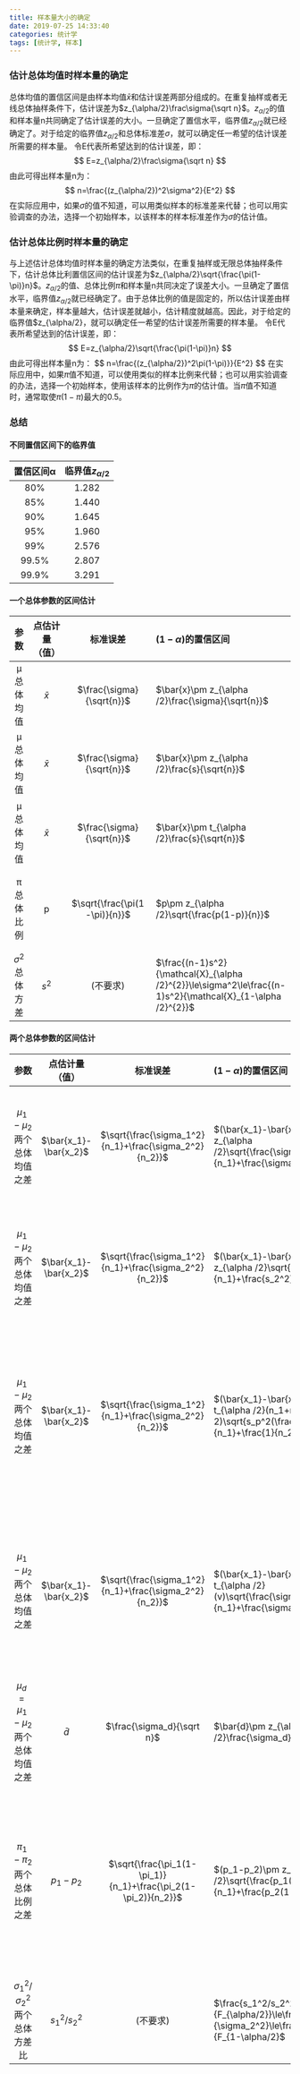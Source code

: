 ```yaml
---
title: 样本量大小的确定
date: 2019-07-25 14:33:40
categories: 统计学
tags: [统计学, 样本]
---
```

### 估计总体均值时样本量的确定
总体均值的置信区间是由样本均值$\bar x$和估计误差两部分组成的。在重复抽样或者无线总体抽样条件下，估计误差为$z_{\alpha/2}\frac\sigma{\sqrt n}$。$z_{\alpha/2}$的值和样本量n共同确定了估计误差的大小。一旦确定了置信水平，临界值$z_{\alpha/2}$就已经确定了。对于给定的临界值$z_{\alpha/2}$和总体标准差$\sigma$，就可以确定任一希望的估计误差所需要的样本量。
令E代表所希望达到的估计误差，即：
$$ E=z_{\alpha/2}\frac\sigma{\sqrt n} $$
由此可得出样本量n为：
$$ n=\frac{(z_{\alpha/2})^2\sigma^2}{E^2} $$
在实际应用中，如果$\sigma$的值不知道，可以用类似样本的标准差来代替；也可以用实验调查的办法，选择一个初始样本，以该样本的样本标准差作为$\sigma$的估计值。

### 估计总体比例时样本量的确定
与上述估计总体均值时样本量的确定方法类似，在重复抽样或无限总体抽样条件下，估计总体比利置信区间的估计误差为$z_{\alpha/2}\sqrt{\frac{\pi(1-\pi)}n}$。$z_{\alpha/2}$的值、总体比例$\pi$和样本量n共同决定了误差大小。一旦确定了置信水平，临界值$z_{\alpha/2}$就已经确定了。由于总体比例的值是固定的，所以估计误差由样本量来确定，样本量越大，估计误差就越小，估计精度就越高。因此，对于给定的临界值$z_{\alpha/2}，就可以确定任一希望的估计误差所需要的样本量。
令E代表所希望达到的估计误差，即：
$$ E=z_{\alpha/2}\sqrt{\frac{\pi(1-\pi)}n} $$
由此可得出样本量n为：
$$ n=\frac{(z_{\alpha/2})^2\pi(1-\pi)}}{E^2} $$
在实际应用中，如果$\pi$值不知道，可以使用类似的样本比例来代替；也可以用实验调查的办法，选择一个初始样本，使用该样本的比例作为$\pi$的估计值。当$\pi$值不知道时，通常取使$\pi(1-\pi)$最大的0.5。

### 总结

#### 不同置信区间下的临界值
| 置信区间α   | 临界值$z_{\alpha /2}$   |
| :--------:| :-----:  |
| 80%	|  1.282  |
| 85%   |  1.440  |
| 90%   |  1.645  |
| 95%   |  1.960  |
| 99%   |  2.576  |
| 99.5%   |  2.807  |
| 99.9%   |  3.291  |

#### 一个总体参数的区间估计
| 参数   | 点估计量（值） |  标准误差  |  $(1-\alpha)%$的置信区间  |  假定条件  |
| :----:| :---------:  |  :-----:  |  :---------------------  |  :---------------  |
|μ总体均值|  $\bar{x}$  | $\frac{\sigma}{\sqrt{n}}$ | $\bar{x}\pm z_{\alpha /2}\frac{\sigma}{\sqrt{n}}$ | (1)$\sigma$已知<br>(2)大样本（$n\ge 30$） |
|μ总体均值|  $\bar{x}$  | $\frac{\sigma}{\sqrt{n}}$ | $\bar{x}\pm z_{\alpha /2}\frac{s}{\sqrt{n}}$ | (1)$\sigma$未知<br>(2)大样本（$n\ge 30$） |
|μ总体均值|  $\bar{x}$  | $\frac{\sigma}{\sqrt{n}}$ | $\bar{x}\pm t_{\alpha /2}\frac{s}{\sqrt{n}}$ | (1)正态分布<br>(2)$\sigma$未知<br>(3)小样本（n<30） |
|π总体比例|  p  | $\sqrt{\frac{\pi(1-\pi)}{n}}$ | $p\pm z_{\alpha /2}\sqrt{\frac{p(1-p)}{n}}$ | (1)二项总体<br>(2)大样本（$np \ge 5,n(1-p) \ge 5$） |
|$\sigma^2$总体方差|  $s^2$  | (不要求) | $\frac{(n-1)s^2}{\mathcal{X}_{\alpha /2}^{2}}\le\sigma^2\le\frac{(n-1)s^2}{\mathcal{X}_{1-\alpha /2}^{2}}$ | 正态总体 |

#### 两个总体参数的区间估计
| 参数   | 点估计量（值） |  标准误差  |  $(1-\alpha)%$的置信区间  |  假定条件  |
| :----:| :---------:  |  :-----:  |  :---------------------  |  :---------------  |
|$\mu_1-\mu_2$两个总体均值之差| $\bar{x_1}-\bar{x_2}$ | $\sqrt{\frac{\sigma_1^2}{n_1}+\frac{\sigma_2^2}{n_2}}$ | $(\bar{x_1}-\bar{x_2})\pm z_{\alpha /2}\sqrt{\frac{\sigma_1^2}{n_1}+\frac{\sigma_2^2}{n_2}}$ | (1)独立大样本($n_1\ge 30,n_2\ge 30$)<br>(2)$\sigma_1,\sigma_2$已知 |
|$\mu_1-\mu_2$两个总体均值之差| $\bar{x_1}-\bar{x_2}$ | $\sqrt{\frac{\sigma_1^2}{n_1}+\frac{\sigma_2^2}{n_2}}$ | $(\bar{x_1}-\bar{x_2})\pm z_{\alpha /2}\sqrt{\frac{s_1^2}{n_1}+\frac{s_2^2}{n_2}}$ | (1)独立大样本($n_1\ge 30,n_2\ge 30$)<br>(2)$\sigma_1,\sigma_2$未知 |
|$\mu_1-\mu_2$两个总体均值之差| $\bar{x_1}-\bar{x_2}$ | $\sqrt{\frac{\sigma_1^2}{n_1}+\frac{\sigma_2^2}{n_2}}$ | $(\bar{x_1}-\bar{x_2})\pm t_{\alpha /2}(n_1+n_2-2)\sqrt{s_p^2(\frac{1}{n_1}+\frac{1}{n_2})}$ | (1)两个正态整体<br>(2)独立小样本($n_1<30,n_2<30$)<br>(3)$\sigma_1,\sigma_2$未知但相等 |
|$\mu_1-\mu_2$两个总体均值之差| $\bar{x_1}-\bar{x_2}$ | $\sqrt{\frac{\sigma_1^2}{n_1}+\frac{\sigma_2^2}{n_2}}$ | $(\bar{x_1}-\bar{x_2})\pm t_{\alpha /2}(v)\sqrt{\frac{\sigma_1^2}{n_1}+\frac{\sigma_2^2}{n_2}}$ | (1)两个正态整体<br>(2)独立小样本($n_1<30,n_2<30$)<br>(3)$\sigma_1,\sigma_2$未知且不相等 |
|$\mu_d=\mu_1-\mu_2$两个总体均值之差| $\bar{d}$ | $\frac{\sigma_d}{\sqrt n}$ | $\bar{d}\pm z_{\alpha /2}\frac{\sigma_d}{\sqrt n}$ | 匹配大样本（$n_1\ge 30,n_2\ge 30$） |
|$\pi_1-\pi_2$两个总体比例之差| $p_1-p_2$ | $\sqrt{\frac{\pi_1(1-\pi_1)}{n_1}+\frac{\pi_2(1-\pi_2)}{n_2}}$ | $(p_1-p_2)\pm z_{\alpha /2}\sqrt{\frac{p_1(1-p_1)}{n_1}+\frac{p_2(1-p_2)}{n_2}}$ | (1)两个二项总体<br>(2)大样本($n_1 p_1\ge 5,n1(1-p_1)\ge 5,n_2 p_2\ge 5,n_2(1-p_2)\ge 5$) |
|$\sigma_1^2/\sigma_2^2$两个总体方差比| $s_1^2/s_2^2$ | (不要求) | $\frac{s_1^2/s_2^2}{F_{\alpha/2}}\le\frac{\sigma_1^2}{\sigma_2^2}\le\frac{s_1^2/s_2^2}{F_{1-\alpha/2}$ | 两个正态总体 |
